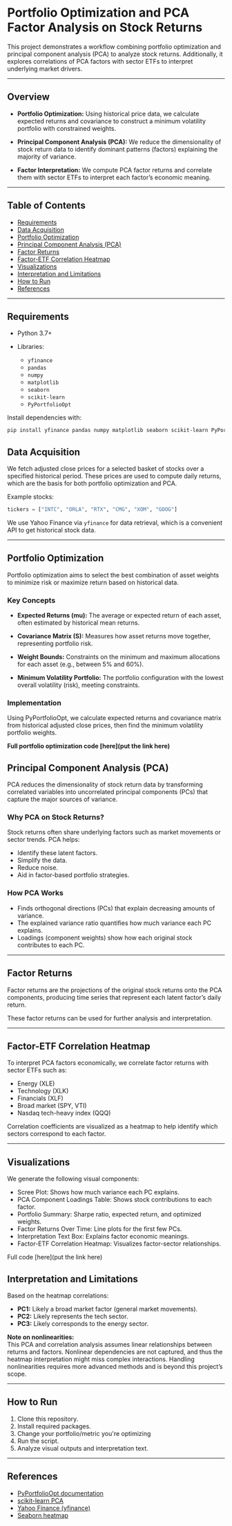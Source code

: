 # Portfolio Optimization and PCA Factor Analysis on Stock Returns

This project demonstrates a workflow combining portfolio optimization and principal component analysis (PCA) to analyze stock returns. Additionally, it explores correlations of PCA factors with sector ETFs to interpret underlying market drivers.

---

## Overview

- **Portfolio Optimization:** Using historical price data, we calculate expected returns and covariance to construct a minimum volatility portfolio with constrained weights.

- **Principal Component Analysis (PCA):** We reduce the dimensionality of stock return data to identify dominant patterns (factors) explaining the majority of variance.

- **Factor Interpretation:** We compute PCA factor returns and correlate them with sector ETFs to interpret each factor’s economic meaning.

---

## Table of Contents

- [Requirements](#requirements)  
- [Data Acquisition](#data-acquisition)  
- [Portfolio Optimization](#portfolio-optimization)  
- [Principal Component Analysis (PCA)](#principal-component-analysis-pca)  
- [Factor Returns](#factor-returns)  
- [Factor-ETF Correlation Heatmap](#factor-etf-correlation-heatmap)  
- [Visualizations](#visualizations)  
- [Interpretation and Limitations](#interpretation-and-limitations)  
- [How to Run](#how-to-run)  
- [References](#references)  

---

## Requirements

- Python 3.7+

- Libraries:
  - `yfinance`
  - `pandas`
  - `numpy`
  - `matplotlib`
  - `seaborn`
  - `scikit-learn`
  - `PyPortfolioOpt`

Install dependencies with:

```bash
pip install yfinance pandas numpy matplotlib seaborn scikit-learn PyPortfolioOpt
```

## Data Acquisition

We fetch adjusted close prices for a selected basket of stocks over a specified historical period. These prices are used to compute daily returns, which are the basis for both portfolio optimization and PCA.

Example stocks:

```python
tickers = ["INTC", "ORLA", "RTX", "CMG", "XOM", "GOOG"]
```

We use Yahoo Finance via `yfinance` for data retrieval, which is a convenient API to get historical stock data.

---

## Portfolio Optimization

Portfolio optimization aims to select the best combination of asset weights to minimize risk or maximize return based on historical data.

### Key Concepts

- **Expected Returns (mu):** The average or expected return of each asset, often estimated by historical mean returns.

- **Covariance Matrix (S):** Measures how asset returns move together, representing portfolio risk.

- **Weight Bounds:** Constraints on the minimum and maximum allocations for each asset (e.g., between 5% and 60%).

- **Minimum Volatility Portfolio:** The portfolio configuration with the lowest overall volatility (risk), meeting constraints.

### Implementation

Using PyPortfolioOpt, we calculate expected returns and covariance matrix from historical adjusted close prices, then find the minimum volatility portfolio weights.

**Full portfolio optimization code [here](put the link here)**


## Principal Component Analysis (PCA)

PCA reduces the dimensionality of stock return data by transforming correlated variables into uncorrelated principal components (PCs) that capture the major sources of variance.

### Why PCA on Stock Returns?

Stock returns often share underlying factors such as market movements or sector trends. PCA helps:

- Identify these latent factors.
- Simplify the data.
- Reduce noise.
- Aid in factor-based portfolio strategies.

### How PCA Works

- Finds orthogonal directions (PCs) that explain decreasing amounts of variance.
- The explained variance ratio quantifies how much variance each PC explains.
- Loadings (component weights) show how each original stock contributes to each PC.

---

## Factor Returns

Factor returns are the projections of the original stock returns onto the PCA components, producing time series that represent each latent factor’s daily return.

These factor returns can be used for further analysis and interpretation.

---

## Factor-ETF Correlation Heatmap

To interpret PCA factors economically, we correlate factor returns with sector ETFs such as:

- Energy (XLE)
- Technology (XLK)
- Financials (XLF)
- Broad market (SPY, VTI)
- Nasdaq tech-heavy index (QQQ)

Correlation coefficients are visualized as a heatmap to help identify which sectors correspond to each factor.

---

## Visualizations

We generate the following visual components:

- Scree Plot: Shows how much variance each PC explains.
- PCA Component Loadings Table: Shows stock contributions to each factor.
- Portfolio Summary: Sharpe ratio, expected return, and optimized weights.
- Factor Returns Over Time: Line plots for the first few PCs.
- Interpretation Text Box: Explains factor economic meanings.
- Factor-ETF Correlation Heatmap: Visualizes factor-sector relationships.

Full code [here](put the link here)

## Interpretation and Limitations

Based on the heatmap correlations:

- **PC1:** Likely a broad market factor (general market movements).
- **PC2:** Likely represents the tech sector.
- **PC3:** Likely corresponds to the energy sector.

**Note on nonlinearities:**  
This PCA and correlation analysis assumes linear relationships between returns and factors. Nonlinear dependencies are not captured, and thus the heatmap interpretation might miss complex interactions. Handling nonlinearities requires more advanced methods and is beyond this project’s scope.

---

## How to Run

1. Clone this repository.
2. Install required packages.
3. Change your portfolio/metric you're optimizing
4. Run the script.
5. Analyze visual outputs and interpretation text.

---

## References

- [PyPortfolioOpt documentation](https://pyportfolioopt.readthedocs.io/en/latest/)
- [scikit-learn PCA](https://scikit-learn.org/stable/modules/generated/sklearn.decomposition.PCA.html)
- [Yahoo Finance (yfinance)](https://pypi.org/project/yfinance/)
- [Seaborn heatmap](https://seaborn.pydata.org/generated/seaborn.heatmap.html)
